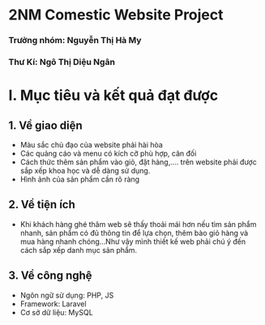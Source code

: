 
# 2NM Comestic Website Project
### Trưởng nhóm: Nguyễn Thị Hà My
### Thư Kí: Ngô Thị Diệu Ngân
# I. Mục tiêu và kết quả đạt được
## 1. Về giao diện
* Màu sắc chủ đạo của website phải hài hòa
* Các quảng cáo và menu có kích cỡ phù hợp, cân đối
* Cách thức thêm sản phẩm vào giỏ, đặt hàng,.... trên website phải được sắp xếp khoa học và dễ dàng sử dụng.
* Hình ảnh của sản phẩm cần rõ ràng
## 2. Về tiện ích 
* Khi khách hàng ghé thăm web sẽ thấy thoải mái hơn nếu tìm sản phẩm nhanh, sản phẩm có đủ thông tin để lựa chọn, thêm bào giỏ hàng và mua hàng nhanh chóng…Như vậy mình thiết kế web phải chú ý đến cách sắp xếp danh mục sản phẩm. 
## 3. Về công nghệ
* Ngôn ngữ sử dụng: PHP, JS
* Framework: Laravel
* Cơ sở dữ liệu: MySQL



